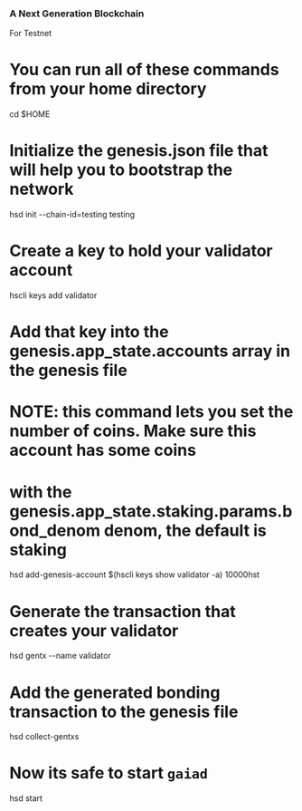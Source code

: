 ### A Next Generation Blockchain

For Testnet
# You can run all of these commands from your home directory
cd $HOME

# Initialize the genesis.json file that will help you to bootstrap the network
hsd init --chain-id=testing testing

# Create a key to hold your validator account
hscli keys add validator

# Add that key into the genesis.app_state.accounts array in the genesis file
# NOTE: this command lets you set the number of coins. Make sure this account has some coins
# with the genesis.app_state.staking.params.bond_denom denom, the default is staking
hsd add-genesis-account $(hscli keys show validator -a) 10000hst

# Generate the transaction that creates your validator
hsd gentx --name validator

# Add the generated bonding transaction to the genesis file
hsd collect-gentxs

# Now its safe to start `gaiad`
hsd start
